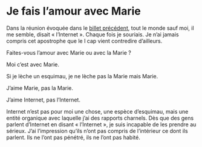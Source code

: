 # Je fais l’amour avec Marie

Dans la réunion évoquée dans le [billet précédent](/2008/10/27/incompatibilite/), tout le monde sauf moi, il me semble, disait « l’Internet ». Chaque fois je souriais. Je n’ai jamais compris cet apostrophe que le I cap vient contredire d’ailleurs.

Faites-vous l’amour avec Marie ou avec la Marie ?

Moi c’est avec Marie.

Si je lèche un esquimau, je ne lèche pas la Marie mais Marie.

J’aime Marie, pas la Marie.

J’aime Internet, pas l’Internet.

Internet n’est pas pour moi une chose, une espèce d’esquimau, mais une entité organique avec laquelle j’ai des rapports charnels. Dès que des gens parlent d’Internet en disant « l’Internet », je suis incapable de les prendre au sérieux. J’ai l’impression qu’ils n’ont pas compris de l’intérieur ce dont ils parlent. Ils ne l’ont pas pénétré, ils ne l’ont pas habité.